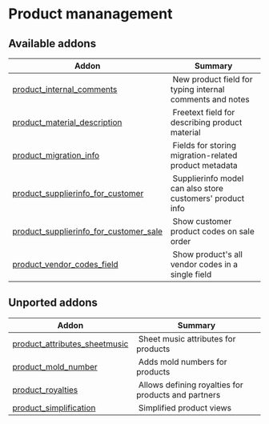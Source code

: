 Product mananagement
====================

[//]: # (addons)

Available addons
----------------
**Addon** | **Summary**
--- | ---
[product_internal_comments](product_internal_comments/) | New product field for typing internal comments and notes
[product_material_description](product_material_description/) | Freetext field for describing product material
[product_migration_info](product_migration_info/) | Fields for storing migration-related product metadata
[product_supplierinfo_for_customer](product_supplierinfo_for_customer/) | Supplierinfo model can also store customers' product info
[product_supplierinfo_for_customer_sale](product_supplierinfo_for_customer_sale) | Show customer product codes on sale order
[product_vendor_codes_field](product_vendor_codes_field/) | Show product's all vendor codes in a single field


Unported addons
----------------
**Addon** | **Summary**
--- | ---
[product_attributes_sheetmusic](product_attributes_sheetmusic/) | Sheet music attributes for products
[product_mold_number](product_mold_number/) | Adds mold numbers for products
[product_royalties](product_royalties/) | Allows defining royalties for products and partners
[product_simplification](product_simplification/) | Simplified product views
